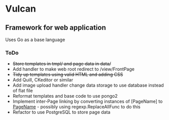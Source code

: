 # Vulcan
## Framework for web application

Uses Go as a base language

### ToDo
- <del>Store templates in tmpl/ and page data in data/</del>
- Add handler to make web root redirect to /view/FrontPage
- <del>Tidy up templates using valid HTML and adding CSS</del>
- Add Quill, CKeditor or similar
- Add image upload handler
change data storage to use database instead of flat file
- Reformat templates and base code to use pongo2
- Implement inter-Page linking by converting instances of [PageName] to <a href="/view/PageName">PageName</a> - possibly using regexp.ReplaceAllFunc to do this
- Refactor to use PostgreSQL to store page data
